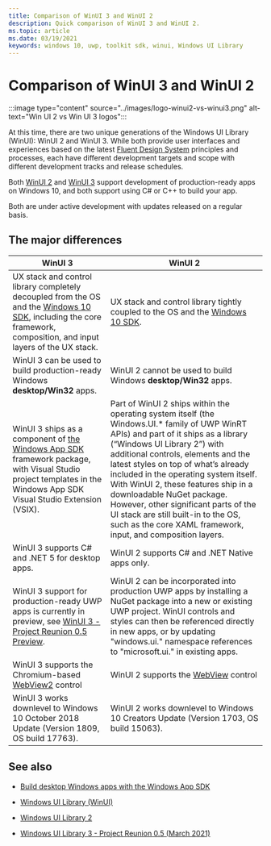 ```yaml
---
title: Comparison of WinUI 3 and WinUI 2
description: Quick comparison of WinUI 3 and WinUI 2.
ms.topic: article
ms.date: 03/19/2021
keywords: windows 10, uwp, toolkit sdk, winui, Windows UI Library
---
```


# Comparison of WinUI 3 and WinUI 2

:::image type="content" source="../images/logo-winui2-vs-winui3.png" alt-text="Win UI 2 vs Win UI 3 logos":::

At this time, there are two unique generations of the Windows UI Library (WinUI): WinUI 2 and WinUI 3. While both provide user interfaces and experiences based on the latest [Fluent Design System](https://www.microsoft.com/design/fluent) principles and processes, each have different development targets and scope with different development tracks and release schedules.

Both [WinUI 2](winui2/index.md) and [WinUI 3](winui3/index.md) support development of production-ready apps on Windows 10, and both support using C# or C++ to build your app.

Both are under active development with updates released on a regular basis.

## The major differences

| WinUI 3                                                                                                                                                                                                                                                                                                        | WinUI 2                                                                                                                                                                                                                                                                                                                                                                                                                                                                                                      |
|----------------------------------------------------------------------------------------------------------------------------------------------------------------------------------------------------------------------------------------------------------------------------------------------------------------|--------------------------------------------------------------------------------------------------------------------------------------------------------------------------------------------------------------------------------------------------------------------------------------------------------------------------------------------------------------------------------------------------------------------------------------------------------------------------------------------------------------|
| UX stack and control library completely decoupled from the OS and the [Windows 10 SDK](https://developer.microsoft.com/windows/downloads/windows-10-sdk/), including the core framework, composition, and input layers of the UX stack.                                                                        | UX stack and control library tightly coupled to the OS and the [Windows 10 SDK](https://developer.microsoft.com/windows/downloads/windows-10-sdk/).                                                                                                                                                                                                                                                                                                                                                          |
| WinUI 3 can be used to build production-ready Windows **desktop/Win32** apps. | WinUI 2 cannot be used to build  Windows **desktop/Win32** apps. |
| WinUI 3 ships as a component of [the Windows App SDK](../windows-app-sdk/index.md) framework package, with Visual Studio project templates in the Windows App SDK Visual Studio Extension (VSIX). | Part of WinUI 2 ships within the operating system itself (the Windows.UI.* family of UWP WinRT APIs) and part of it ships as a library (“Windows UI Library 2”) with additional controls, elements and the latest styles on top of what’s already included in the operating system itself. With WinUI 2, these features ship in a downloadable NuGet package. However, other significant parts of the UI stack are still built-in to the OS, such as the core XAML framework, input, and composition layers. |
| WinUI 3 supports C# and .NET 5 for desktop apps. | WinUI 2 supports C# and .NET Native apps only. |
| WinUI 3 support for production-ready UWP apps is currently in preview, see [WinUI 3 - Project Reunion 0.5 Preview](winui3/release-notes/winui3-project-reunion-0.5-preview.md).                                                                                                                                | WinUI 2 can be incorporated into production UWP apps by installing a NuGet package into a new or existing UWP project. WinUI controls and styles can then be referenced directly in new apps, or by updating "windows.ui." namespace references to "microsoft.ui." in existing apps.                                                                                                                                                                                    |
| WinUI 3 supports the Chromium-based [WebView2](/microsoft-edge/webview2/) control |  WinUI 2 supports the  [WebView](/windows/uwp/design/controls-and-patterns/web-view) control |
| WinUI 3 works downlevel to Windows 10 October 2018 Update (Version 1809, OS build 17763). | WinUI 2 works downlevel to Windows 10 Creators Update (Version 1703, OS build 15063). |

## See also

- [Build desktop Windows apps with the Windows App SDK](../windows-app-sdk/index.md)

- [Windows UI Library (WinUI)](index.md)

- [Windows UI Library 2](winui2/index.md)

- [Windows UI Library 3 - Project Reunion 0.5 (March 2021)](winui3/index.md)
